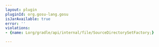 ```yaml
---
layout: plugin
pluginId: org.gosu-lang.gosu
isJarAvailable: true
error: ''
violations:
- {name: Lorg/gradle/api/internal/file/SourceDirectorySetFactory;}

---
```

